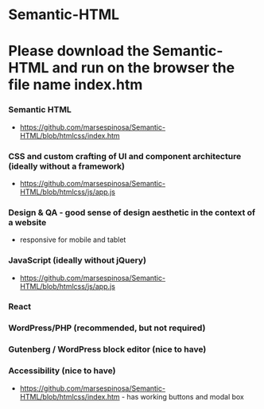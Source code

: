 # Semantic-HTML

# Please download the Semantic-HTML and run on the browser the file name index.htm

### Semantic HTML 
- https://github.com/marsespinosa/Semantic-HTML/blob/htmlcss/index.htm

### CSS and custom crafting of UI and component architecture (ideally without a framework)
- https://github.com/marsespinosa/Semantic-HTML/blob/htmlcss/js/app.js

### Design & QA - good sense of design aesthetic in the context of a website 
- responsive for mobile and tablet

### JavaScript (ideally without jQuery)

- https://github.com/marsespinosa/Semantic-HTML/blob/htmlcss/js/app.js


### React

### WordPress/PHP (recommended, but not required)

### Gutenberg / WordPress block editor (nice to have)

### Accessibility (nice to have)  
- https://github.com/marsespinosa/Semantic-HTML/blob/htmlcss/index.htm - has working buttons and modal box
